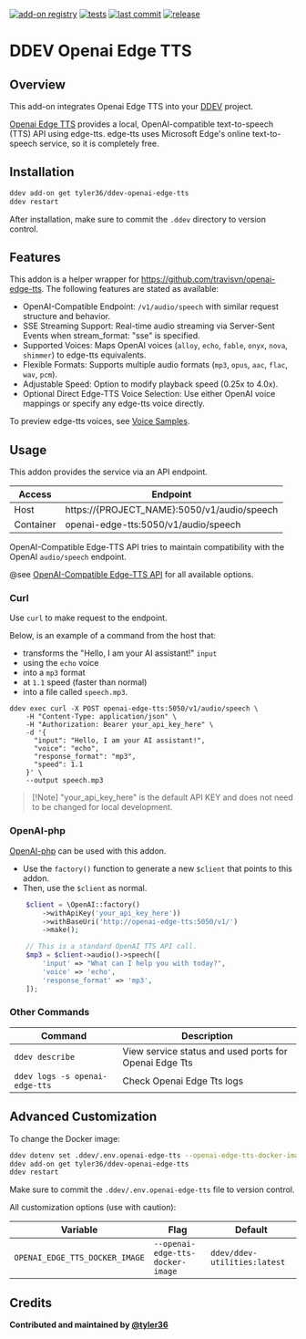 [![add-on registry](https://img.shields.io/badge/DDEV-Add--on_Registry-blue)](https://addons.ddev.com)
[![tests](https://github.com/tyler36/ddev-openai-edge-tts/actions/workflows/tests.yml/badge.svg?branch=main)](https://github.com/tyler36/ddev-openai-edge-tts/actions/workflows/tests.yml?query=branch%3Amain)
[![last commit](https://img.shields.io/github/last-commit/tyler36/ddev-openai-edge-tts)](https://github.com/tyler36/ddev-openai-edge-tts/commits)
[![release](https://img.shields.io/github/v/release/tyler36/ddev-openai-edge-tts)](https://github.com/tyler36/ddev-openai-edge-tts/releases/latest)

# DDEV Openai Edge TTS

## Overview

This add-on integrates Openai Edge TTS into your [DDEV](https://ddev.com/) project.

[Openai Edge TTS](https://github.com/travisvn/openai-edge-tts) provides a local, OpenAI-compatible text-to-speech (TTS) API using edge-tts.
edge-tts uses Microsoft Edge's online text-to-speech service, so it is completely free.

## Installation

```bash
ddev add-on get tyler36/ddev-openai-edge-tts
ddev restart
```

After installation, make sure to commit the `.ddev` directory to version control.

## Features

This addon is a helper wrapper for <https://github.com/travisvn/openai-edge-tts>.
The following features are stated as available:

- OpenAI-Compatible Endpoint: `/v1/audio/speech` with similar request structure and behavior.
- SSE Streaming Support: Real-time audio streaming via Server-Sent Events when stream_format: "sse" is specified.
- Supported Voices: Maps OpenAI voices (`alloy`, `echo`, `fable`, `onyx`, `nova`, `shimmer`) to edge-tts equivalents.
- Flexible Formats: Supports multiple audio formats (`mp3`, `opus`, `aac`, `flac`, `wav`, `pcm`).
- Adjustable Speed: Option to modify playback speed (0.25x to 4.0x).
- Optional Direct Edge-TTS Voice Selection: Use either OpenAI voice mappings or specify any edge-tts voice directly.

To preview edge-tts voices, see [Voice Samples](https://tts.travisvn.com/).

## Usage

This addon provides the service via an API endpoint.

| Access    | Endpoint                                    |
| --------- | ------------------------------------------- |
| Host      | https://{PROJECT_NAME}:5050/v1/audio/speech |
| Container | openai-edge-tts:5050/v1/audio/speech        |

OpenAI-Compatible Edge-TTS API tries to maintain compatibility with the OpenAI `audio/speech` endpoint.

@see [OpenAI-Compatible Edge-TTS API](https://github.com/travisvn/openai-edge-tts) for all available options.

### Curl

Use `curl` to make request to the endpoint.

Below, is an example of a command from the host that:

- transforms the "Hello, I am your AI assistant!" `input`
- using the `echo` voice
- into a `mp3` format
- at `1.1` speed (faster than normal)
- into a file called `speech.mp3`.

```shell
ddev exec curl -X POST openai-edge-tts:5050/v1/audio/speech \
    -H "Content-Type: application/json" \
    -H "Authorization: Bearer your_api_key_here" \
    -d '{
      "input": "Hello, I am your AI assistant!",
      "voice": "echo",
      "response_format": "mp3",
      "speed": 1.1
    }' \
    --output speech.mp3
```

> [!Note] "your_api_key_here" is the default API KEY and does not need to be changed for local development.

### OpenAI-php

[OpenAI-php](https://github.com/openai-php/client) can be used with this addon.

- Use the `factory()` function to generate a new `$client` that points to this addon.
- Then, use the `$client` as normal.

```php
    $client = \OpenAI::factory()
        ->withApiKey('your_api_key_here'))
        ->withBaseUri('http://openai-edge-tts:5050/v1/')
        ->make();

    // This is a standard OpenAI TTS API call.
    $mp3 = $client->audio()->speech([
        'input' => "What can I help you with today?",
        'voice' => 'echo',
        'response_format' => 'mp3',
    ]);
```

### Other Commands

| Command                        | Description                                            |
| ------------------------------ | ------------------------------------------------------ |
| `ddev describe`                | View service status and used ports for Openai Edge Tts |
| `ddev logs -s openai-edge-tts` | Check Openai Edge Tts logs                             |

## Advanced Customization

To change the Docker image:

```bash
ddev dotenv set .ddev/.env.openai-edge-tts --openai-edge-tts-docker-image="ddev/ddev-utilities:latest"
ddev add-on get tyler36/ddev-openai-edge-tts
ddev restart
```

Make sure to commit the `.ddev/.env.openai-edge-tts` file to version control.

All customization options (use with caution):

| Variable                       | Flag                             | Default                      |
| ------------------------------ | -------------------------------- | ---------------------------- |
| `OPENAI_EDGE_TTS_DOCKER_IMAGE` | `--openai-edge-tts-docker-image` | `ddev/ddev-utilities:latest` |

## Credits

**Contributed and maintained by [@tyler36](https://github.com/tyler36)**
